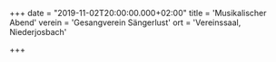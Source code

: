 +++
date = "2019-11-02T20:00:00.000+02:00"
title = 'Musikalischer Abend'
verein = 'Gesangverein Sängerlust'
ort = 'Vereinssaal, Niederjosbach'

+++

      